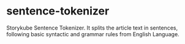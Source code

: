 # sentence-tokenizer
Storykube Sentence Tokenizer. It splits the article text in sentences, following basic syntactic and grammar rules from English Language.
